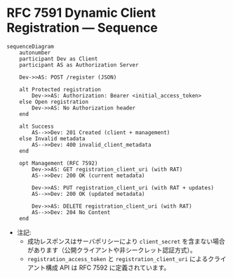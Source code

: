 # RFC 7591 Dynamic Client Registration — Sequence

```mermaid
sequenceDiagram
    autonumber
    participant Dev as Client
    participant AS as Authorization Server

    Dev->>AS: POST /register (JSON)

    alt Protected registration
        Dev->>AS: Authorization: Bearer <initial_access_token>
    else Open registration
        Dev->>AS: No Authorization header
    end

    alt Success
        AS-->>Dev: 201 Created (client + management)
    else Invalid metadata
        AS-->>Dev: 400 invalid_client_metadata
    end

    opt Management (RFC 7592)
        Dev->>AS: GET registration_client_uri (with RAT)
        AS-->>Dev: 200 OK (current metadata)

        Dev->>AS: PUT registration_client_uri (with RAT + updates)
        AS-->>Dev: 200 OK (updated metadata)

        Dev->>AS: DELETE registration_client_uri (with RAT)
        AS-->>Dev: 204 No Content
    end
```

- 注記:
  - 成功レスポンスはサーバポリシーにより `client_secret` を含まない場合があります（公開クライアントや非シークレット認証方式）。
  - `registration_access_token` と `registration_client_uri` によるクライアント構成 API は RFC 7592 に定義されています。
